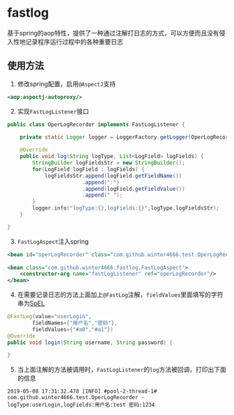 # fastlog
基于spring的aop特性，提供了一种通过注解打日志的方式，可以方便而且没有侵入性地记录程序运行过程中的各种重要日志

## 使用方法
1. 修改spring配置，启用`@AspectJ`支持
```xml
<aop:aspectj-autoproxy/>
```

2. 实现`FastLogListener`接口
```java
public class OperLogRecorder implements FastLogListener {
	
	private static Logger logger = LoggerFactory.getLogger(OperLogRecorder.class);

	@Override
	public void log(String logType, List<LogField> logFields) {
		StringBuilder logFieldsStr = new StringBuilder();
		for(LogField logField : logFields) {
			logFieldsStr.append(logField.getFieldName())
						.append(":")
						.append(logField.getFieldValue())
						.append(" ");
		}
		logger.info("logType:{},logFields:{}",logType,logFieldsStr);
	}

}
```

3. `FastLogAspect`注入spring
```xml
<bean id="operLogRecorder" class="com.github.winter4666.test.OperLogRecorder"/>
	
<bean class="com.github.winter4666.fastlog.FastLogAspect">
    <constructor-arg name="fastLogListener" ref="operLogRecorder"/>
</bean>
```

4. 在需要记录日志的方法上面加上`@FastLog`注解，`fieldValues`里面填写的字符串为[SpEL](https://docs.spring.io/spring/docs/3.0.x/reference/expressions.html)
```java
@FastLog(value="userLogin",			
		fieldNames={"用户名","密码"},
		fieldValues={"#a0","#a1"})
@Override
public void login(String username, String password) {
	
}
```

5. 当上面注解的方法被调用时，`FastLogListener`的`log`方法被回调，打印出下面的信息
```
2019-05-08 17:31:32.478 [INFO] #pool-2-thread-1# com.github.winter4666.test.OperLogRecorder - logType:userLogin,logFields:用户名:test 密码:1234 
```
